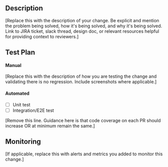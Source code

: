 ## Description

[Replace this with the description of your change. Be explicit and mention the problem being solved, how it's being solved, and why it's being solved. Link to JIRA ticket, slack thread, design doc, or relevant resources helpful for providing context to reviewers.]

## Test Plan

#### Manual

[Replace this with the description of how you are testing the change and validating there is no regression. Include screenshots where applicable.]


#### Automated
- [ ] Unit test
- [ ] Integration/E2E test

[Remove this line. Guidance here is that code coverage on each PR should increase OR at minimum remain the same.]


## Monitoring

[If applicable, replace this with alerts and metrics you added to monitor this change.]
